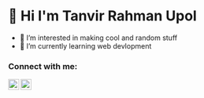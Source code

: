 # 👋 Hi I'm Tanvir Rahman Upol
- 👀 I’m interested in making cool and random stuff
- 🌱 I’m currently learning web devlopment


### Connect with me:

[<img align="left" alt="upol | Twitter" width="22px" src="https://cdn.jsdelivr.net/npm/simple-icons@v3/icons/twitter.svg" />][twitter]

[<img align="left" alt="upol | Instagram" width="22px" src="https://cdn.jsdelivr.net/npm/simple-icons@v3/icons/instagram.svg" />][instagram]



[twitter]: https://twitter.com/RandomDevUpol
[instagram]: https://www.instagram.com/__randompixels__/
